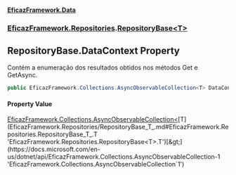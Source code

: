 #### [EficazFramework.Data](EficazFrameworkData.md 'EficazFramework Data')
### [EficazFramework.Repositories](EficazFrameworkData.md#EficazFramework.Repositories 'EficazFramework.Repositories').[RepositoryBase&lt;T&gt;](EficazFramework.Repositories/RepositoryBase_T_.md 'EficazFramework.Repositories.RepositoryBase<T>')

## RepositoryBase<T>.DataContext Property

Contém a enumeração dos resultados obtidos nos métodos Get e GetAsync.

```csharp
public EficazFramework.Collections.AsyncObservableCollection<T> DataContext { get; set; }
```

#### Property Value
[EficazFramework.Collections.AsyncObservableCollection&lt;](https://docs.microsoft.com/en-us/dotnet/api/EficazFramework.Collections.AsyncObservableCollection-1 'EficazFramework.Collections.AsyncObservableCollection`1')[T](EficazFramework.Repositories/RepositoryBase_T_.md#EficazFramework.Repositories.RepositoryBase_T_.T 'EficazFramework.Repositories.RepositoryBase<T>.T')[&gt;](https://docs.microsoft.com/en-us/dotnet/api/EficazFramework.Collections.AsyncObservableCollection-1 'EficazFramework.Collections.AsyncObservableCollection`1')